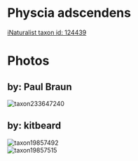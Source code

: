 
Physcia adscendens
==================
  
[iNaturalist taxon id: 124439](https://www.inaturalist.org/taxa/124439)
# Photos

## by: Paul Braun
  
![taxon233647240](https://inaturalist-open-data.s3.amazonaws.com/photos/250416123/medium.jpg)
## by: kitbeard
  
![taxon19857492](https://inaturalist-open-data.s3.amazonaws.com/photos/21725998/medium.jpeg)  
![taxon19857515](https://inaturalist-open-data.s3.amazonaws.com/photos/21726007/medium.jpeg)